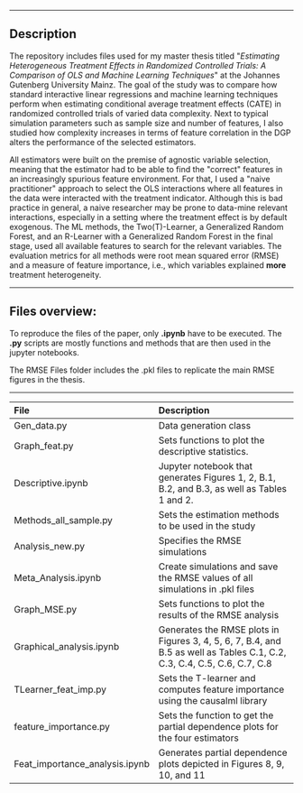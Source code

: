 -----------------------------------
Description
-----------------------------------
The repository includes files used for my master thesis titled "_Estimating Heterogeneous Treatment Effects in Randomized Controlled Trials: A Comparison of OLS and
Machine Learning Techniques_" at the Johannes Gutenberg University Mainz. The goal of the study was to compare how standard interactive linear regressions and machine learning techniques perform when estimating conditional average treatment effects (CATE) in randomized controlled trials of varied data complexity. Next to typical simulation parameters such as sample size and number of features, I also studied how complexity increases in terms of feature correlation in the DGP alters the performance of the selected estimators. 

All estimators were built on the premise of agnostic variable selection, meaning that the estimator had to be able to find the "correct" features in an increasingly spurious feature environment. For that, I used a "naive practitioner" approach to select the OLS interactions where all features in the data were interacted with the treatment indicator. Although this is bad practice in general, a naive researcher may be prone to data-mine relevant interactions, especially in a setting where the treatment effect is by default exogenous. The ML methods, the Two(T)-Learner, a Generalized Random Forest, and an R-Learner with a Generalized Random Forest in the final stage, used all available features to search for the relevant variables. The evaluation metrics for all methods were root mean squared error (RMSE) and a measure of feature importance, i.e., which variables explained **more** treatment heterogeneity.


--------------------------------------
Files overview:
-------------------------------------- 

To reproduce the files of the paper, only **.ipynb** have to be executed. The **.py** scripts are mostly functions and methods that are then used in the jupyter notebooks.

The RMSE Files folder includes the .pkl files to replicate the main RMSE figures in the thesis. 

--------------------------------------
| File | Description |
| :---- | :-------- |
|Gen_data.py | Data generation class |
|Graph_feat.py | Sets functions to plot the descriptive statistics.|
|Descriptive.ipynb | Jupyter notebook that generates Figures 1, 2, B.1, B.2, and B.3, as well as Tables 1 and 2.|
|Methods_all_sample.py |Sets the estimation methods to be used in the study|
|Analysis_new.py|Specifies the RMSE simulations|
|Meta_Analysis.ipynb|Create simulations and save the RMSE values of all simulations in .pkl files|
|Graph_MSE.py |Sets functions to plot the results of the RMSE analysis|
|Graphical_analysis.ipynb|Generates the RMSE plots in Figures 3, 4, 5, 6, 7, B.4, and B.5 as well as Tables C.1, C.2, C.3, C.4, C.5, C.6, C.7, C.8|
|TLearner_feat_imp.py|Sets the T-learner and computes feature importance using the causalml library|
|feature_importance.py|Sets the function to get the partial dependence plots for the four estimators|
|Feat_importance_analysis.ipynb|Generates partial dependence plots depicted in Figures 8, 9, 10, and 11|
